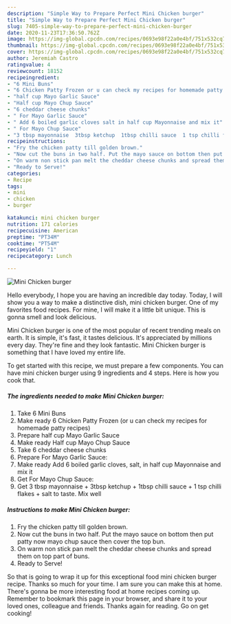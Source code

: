 ```yaml
---
description: "Simple Way to Prepare Perfect Mini Chicken burger"
title: "Simple Way to Prepare Perfect Mini Chicken burger"
slug: 7405-simple-way-to-prepare-perfect-mini-chicken-burger
date: 2020-11-23T17:36:50.762Z
image: https://img-global.cpcdn.com/recipes/0693e98f22a0e4bf/751x532cq70/mini-chicken-burger-recipe-main-photo.jpg
thumbnail: https://img-global.cpcdn.com/recipes/0693e98f22a0e4bf/751x532cq70/mini-chicken-burger-recipe-main-photo.jpg
cover: https://img-global.cpcdn.com/recipes/0693e98f22a0e4bf/751x532cq70/mini-chicken-burger-recipe-main-photo.jpg
author: Jeremiah Castro
ratingvalue: 4
reviewcount: 18152
recipeingredient:
- "6 Mini Buns"
- "6 Chicken Patty Frozen or u can check my recipes for homemade patty recipes"
- "half cup Mayo Garlic Sauce"
- "Half cup Mayo Chup Sauce"
- "6 cheddar cheese chunks"
- " For Mayo Garlic Sauce"
- " Add 6 boiled garlic cloves salt in half cup Mayonnaise and mix it"
- " For Mayo Chup Sauce"
- "3 tbsp mayonnaise  3tbsp ketchup  1tbsp chilli sauce  1 tsp chilli flakes  salt to taste Mix well"
recipeinstructions:
- "Fry the chicken patty till golden brown."
- "Now cut the buns in two half. Put the mayo sauce on bottom then put patty now mayo chup sauce then cover the top bun."
- "On warm non stick pan melt the cheddar cheese chunks and spread them on top part of buns."
- "Ready to Serve!"
categories:
- Recipe
tags:
- mini
- chicken
- burger

katakunci: mini chicken burger 
nutrition: 171 calories
recipecuisine: American
preptime: "PT34M"
cooktime: "PT54M"
recipeyield: "1"
recipecategory: Lunch

---
```



![Mini Chicken burger](https://img-global.cpcdn.com/recipes/0693e98f22a0e4bf/751x532cq70/mini-chicken-burger-recipe-main-photo.jpg)

Hello everybody, I hope you are having an incredible day today. Today, I will show you a way to make a distinctive dish, mini chicken burger. One of my favorites food recipes. For mine, I will make it a little bit unique. This is gonna smell and look delicious.



Mini Chicken burger is one of the most popular of recent trending meals on earth. It is simple, it's fast, it tastes delicious. It's appreciated by millions every day. They're fine and they look fantastic. Mini Chicken burger is something that I have loved my entire life.


To get started with this recipe, we must prepare a few components. You can have mini chicken burger using 9 ingredients and 4 steps. Here is how you cook that.

<!--inarticleads1-->

##### The ingredients needed to make Mini Chicken burger:

1. Take 6 Mini Buns
1. Make ready 6 Chicken Patty Frozen (or u can check my recipes for homemade patty recipes)
1. Prepare half cup Mayo Garlic Sauce
1. Make ready Half cup Mayo Chup Sauce
1. Take 6 cheddar cheese chunks
1. Prepare  For Mayo Garlic Sauce:
1. Make ready  Add 6 boiled garlic cloves, salt, in half cup Mayonnaise and mix it
1. Get  For Mayo Chup Sauce:
1. Get 3 tbsp mayonnaise + 3tbsp ketchup + 1tbsp chilli sauce + 1 tsp chilli flakes + salt to taste. Mix well




<!--inarticleads2-->

##### Instructions to make Mini Chicken burger:

1. Fry the chicken patty till golden brown.
1. Now cut the buns in two half. Put the mayo sauce on bottom then put patty now mayo chup sauce then cover the top bun.
1. On warm non stick pan melt the cheddar cheese chunks and spread them on top part of buns.
1. Ready to Serve!




So that is going to wrap it up for this exceptional food mini chicken burger recipe. Thanks so much for your time. I am sure you can make this at home. There's gonna be more interesting food at home recipes coming up. Remember to bookmark this page in your browser, and share it to your loved ones, colleague and friends. Thanks again for reading. Go on get cooking!
